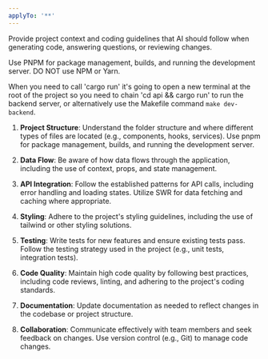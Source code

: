 ```yaml
---
applyTo: '**'
---
```


Provide project context and coding guidelines that AI should follow when generating code, answering questions, or reviewing changes.

Use PNPM for package management, builds, and running the development server.
DO NOT use NPM or Yarn.

When you need to call 'cargo run' it's going to open a new terminal at the root of the project
so you need to chain 'cd api && cargo run' to run the backend server, or alternatively use the Makefile command `make dev-backend`.

1. **Project Structure**: Understand the folder structure and where different types of files are located (e.g., components, hooks, services). Use pnpm for package management, builds, and running the development server.

2. **Data Flow**: Be aware of how data flows through the application, including the use of context, props, and state management.

3. **API Integration**: Follow the established patterns for API calls, including error handling and loading states. Utilize SWR for data fetching and caching where appropriate.

4. **Styling**: Adhere to the project's styling guidelines, including the use of tailwind or other styling solutions.

5. **Testing**: Write tests for new features and ensure existing tests pass. Follow the testing strategy used in the project (e.g., unit tests, integration tests).

6. **Code Quality**: Maintain high code quality by following best practices, including code reviews, linting, and adhering to the project's coding standards.

7. **Documentation**: Update documentation as needed to reflect changes in the codebase or project structure.

8. **Collaboration**: Communicate effectively with team members and seek feedback on changes. Use version control (e.g., Git) to manage code changes.
